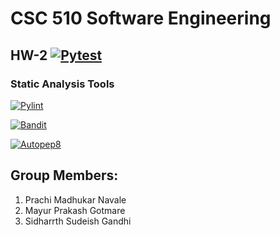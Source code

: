 # CSC 510 Software Engineering 
## HW-2  [![Pytest](https://github.com/SE-Group-95/HW-2/actions/workflows/main.yml/badge.svg)](https://github.com/SE-Group-95/HW-2/actions/workflows/main.yml)

### Static Analysis Tools
[![Pylint](https://github.com/SE-Group-95/HW-2/actions/workflows/pylint.yml/badge.svg)](https://github.com/SE-Group-95/HW-2/actions/workflows/pylint.yml)

[![Bandit](https://github.com/SE-Group-95/HW-2/actions/workflows/bandit.yml/badge.svg)](https://github.com/SE-Group-95/HW-2/actions/workflows/bandit.yml)

[![Autopep8](https://github.com/SE-Group-95/HW-2/actions/workflows/autopep8.yml/badge.svg)](https://github.com/SE-Group-95/HW-2/actions/workflows/autopep8.yml)

## Group Members:
1. Prachi Madhukar Navale
2. Mayur Prakash Gotmare
3. Sidharrth Sudeish Gandhi